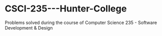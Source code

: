 # CSCI-235---Hunter-College
Problems solved during the course of Computer Science 235 - Software Development &amp; Design 
